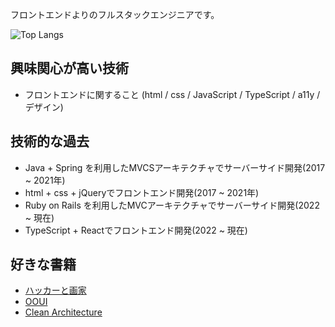 フロントエンドよりのフルスタックエンジニアです。

![Top Langs](https://github-readme-stats.vercel.app/api/top-langs/?username=Tksn07&theme=tokyonight)

## 興味関心が高い技術
- フロントエンドに関すること (html / css / JavaScript / TypeScript / a11y / デザイン)

## 技術的な過去
- Java + Spring を利用したMVCSアーキテクチャでサーバーサイド開発(2017 ~ 2021年)
- html + css + jQueryでフロントエンド開発(2017 ~ 2021年)
- Ruby on Rails を利用したMVCアーキテクチャでサーバーサイド開発(2022 ~ 現在)
- TypeScript + Reactでフロントエンド開発(2022 ~ 現在)

## 好きな書籍
- [ハッカーと画家](https://amzn.asia/d/4gXLslt)
- [OOUI](https://amzn.asia/d/izqHXTx)
- [Clean Architecture](https://amzn.asia/d/gYAgGWe)
